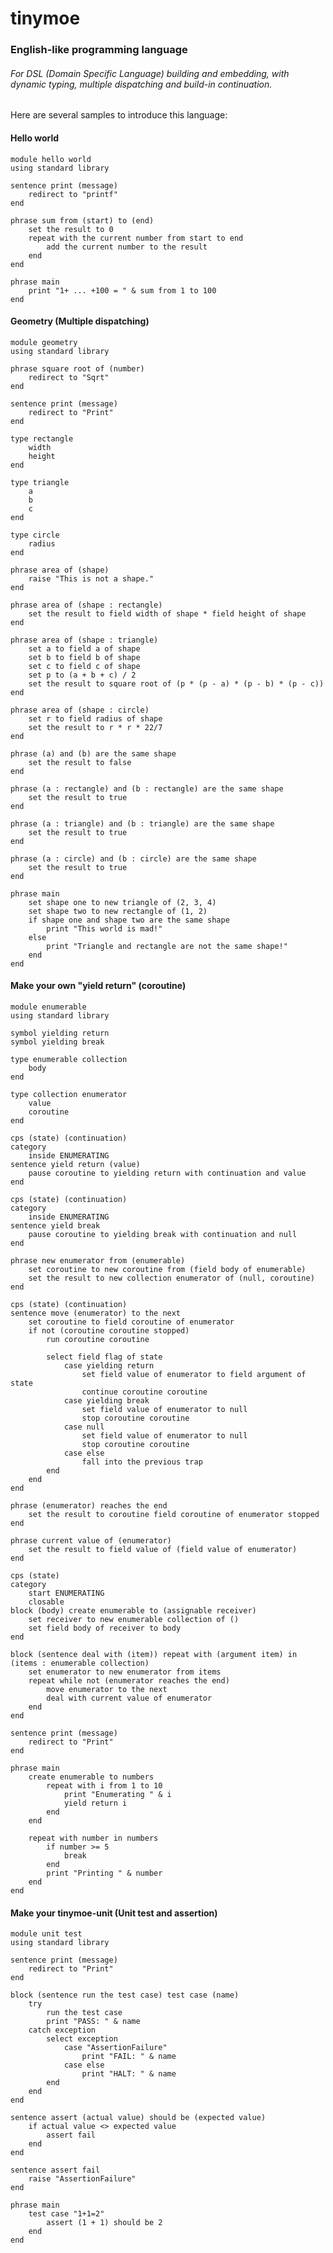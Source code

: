 tinymoe
=======
### English-like programming language
###### For DSL (Domain Specific Language) building and embedding, with dynamic typing, multiple dispatching and build-in continuation.

Here are several samples to introduce this language:

#### Hello world

	module hello world
	using standard library

	sentence print (message)
		redirect to "printf"
	end
	
	phrase sum from (start) to (end)
		set the result to 0
		repeat with the current number from start to end
			add the current number to the result
		end
	end
	
	phrase main
		print "1+ ... +100 = " & sum from 1 to 100
	end

#### Geometry (Multiple dispatching)

	module geometry
	using standard library

	phrase square root of (number)
		redirect to "Sqrt"
	end

	sentence print (message)
		redirect to "Print"
	end

	type rectangle
		width
		height
	end

	type triangle
		a
		b
		c
	end

	type circle
		radius
	end

	phrase area of (shape)
		raise "This is not a shape."
	end

	phrase area of (shape : rectangle)
		set the result to field width of shape * field height of shape
	end

	phrase area of (shape : triangle)
		set a to field a of shape
		set b to field b of shape
		set c to field c of shape
		set p to (a + b + c) / 2
		set the result to square root of (p * (p - a) * (p - b) * (p - c))
	end

	phrase area of (shape : circle)
		set r to field radius of shape
		set the result to r * r * 22/7
	end

	phrase (a) and (b) are the same shape
		set the result to false
	end

	phrase (a : rectangle) and (b : rectangle) are the same shape
		set the result to true
	end

	phrase (a : triangle) and (b : triangle) are the same shape
		set the result to true
	end

	phrase (a : circle) and (b : circle) are the same shape
		set the result to true
	end

	phrase main
		set shape one to new triangle of (2, 3, 4)
		set shape two to new rectangle of (1, 2)
		if shape one and shape two are the same shape
			print "This world is mad!"
		else
			print "Triangle and rectangle are not the same shape!"
		end
	end

#### Make your own "yield return" (coroutine)

	module enumerable
	using standard library

	symbol yielding return
	symbol yielding break
 
	type enumerable collection
		body
	end
 
	type collection enumerator
		value
		coroutine
	end
 
	cps (state) (continuation)
	category
		inside ENUMERATING
	sentence yield return (value)
		pause coroutine to yielding return with continuation and value
	end

	cps (state) (continuation)
	category
		inside ENUMERATING
	sentence yield break
		pause coroutine to yielding break with continuation and null
	end
 
	phrase new enumerator from (enumerable)
		set coroutine to new coroutine from (field body of enumerable)
		set the result to new collection enumerator of (null, coroutine)
	end

	cps (state) (continuation)
	sentence move (enumerator) to the next
		set coroutine to field coroutine of enumerator
		if not (coroutine coroutine stopped)
			run coroutine coroutine

			select field flag of state
				case yielding return
					set field value of enumerator to field argument of state
					continue coroutine coroutine
				case yielding break
					set field value of enumerator to null
					stop coroutine coroutine
				case null
					set field value of enumerator to null
					stop coroutine coroutine
				case else
					fall into the previous trap
			end
		end
	end
 
	phrase (enumerator) reaches the end
		set the result to coroutine field coroutine of enumerator stopped
	end

	phrase current value of (enumerator)
		set the result to field value of (field value of enumerator)
	end
 
	cps (state)
	category
		start ENUMERATING
		closable
	block (body) create enumerable to (assignable receiver)
		set receiver to new enumerable collection of ()
		set field body of receiver to body
	end

	block (sentence deal with (item)) repeat with (argument item) in (items : enumerable collection)
		set enumerator to new enumerator from items
		repeat while not (enumerator reaches the end)
			move enumerator to the next
			deal with current value of enumerator
		end
	end

	sentence print (message)
		redirect to "Print"
	end
 
	phrase main
		create enumerable to numbers
			repeat with i from 1 to 10
				print "Enumerating " & i
				yield return i
			end
		end
    
		repeat with number in numbers
			if number >= 5
				break
			end
			print "Printing " & number
		end
	end

#### Make your tinymoe-unit (Unit test and assertion)

	module unit test
	using standard library

	sentence print (message)
		redirect to "Print"
	end

	block (sentence run the test case) test case (name)
		try
			run the test case
			print "PASS: " & name
		catch exception
			select exception
				case "AssertionFailure"
					print "FAIL: " & name
				case else
					print "HALT: " & name
			end
		end
	end

	sentence assert (actual value) should be (expected value)
		if actual value <> expected value
			assert fail
		end
	end

	sentence assert fail
		raise "AssertionFailure"
	end

	phrase main
		test case "1+1=2"
			assert (1 + 1) should be 2
		end
	end
